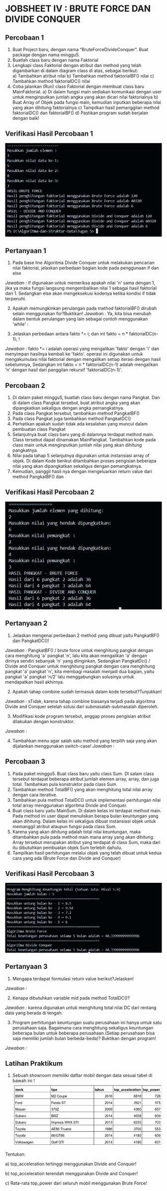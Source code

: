 # JOBSHEET IV : BRUTE FORCE DAN DIVIDE CONQUER

## Percobaan 1
1. Buat Project baru, dengan nama “BruteForceDivideConquer”. Buat package dengan nama 
minggu5. 
2. Buatlah class baru dengan nama Faktorial 
3. Lengkapi class Faktorial dengan atribut dan method yang telah digambarkan di dalam diagram 
class di atas, sebagai berikut:  
a) Tambahkan atribut nilai 
b) Tambahkan method faktorialBF() nilai
c) Tambahkan method faktorialDC() nilai
4. Coba jalankan (Run) class Faktorial dengan membuat class baru MainFaktorial. 
a) Di dalam fungsi main sediakan komunikasi dengan user untuk menginputkan jumlah angka 
yang akan dicari nilai faktorialnya 
b) Buat Array of Objek pada fungsi main, kemudian inputkan beberapa nilai yang akan 
dihitung faktorialnya 
c) Tampilkan hasil pemanggilan method faktorialDC() dan faktorialBF() 
d) Pastikan program sudah berjalan dengan baik!

## Verifikasi Hasil Percobaan 1
![image](./Laporan/hasil%20faktorial.png)

## Pertanyaan 1
1. Pada base line Algoritma Divide Conquer untuk melakukan pencarian nilai faktorial, jelaskan perbedaan bagian kode pada penggunaan if dan else

<i> Jawaban : </i> 
if digunakan untuk memeriksa apakah nilai 'n' sama dengan 1, jika ya maka fungsi langsung mengembalikan nilai 1 sebagai hasil faktorial dari 1.
Sedangkan else akan mengeksekusi kodenya ketika kondisi if tidak terpenuhi.

2. Apakah memungkinkan perulangan pada method faktorialBF() dirubah selain menggunakan 
for?Buktikan!
<i> Jawaban : </i> 
Ya, kita bisa merubah dalam bentuk perulangan yang lain sebagai contoh menggunakan 'while' :


3. Jelaskan perbedaan antara fakto *= i; dan int fakto = n * faktorialDC(n-1); !

<i> Jawaban : </i> 
fakto *= i adalah operasi yang mengalikan 'fakto' dengan 'i' dan menyimpan hasilnya kembali ke 'fakto'. operasi ini digunakan untuk mengakumulasi nilai faktorial dengan mengalikan setiap iterasi dengan hasil sebelumnya, Sedangkan int fakto = n * faktorialDC(n-1) adalah mengalikan 'n' dengan hasil dari panggilan rekursif 'faktorialDC(n-1)'.

## Percobaan 2 
1. Di dalam paket minggu5, buatlah class baru dengan nama Pangkat. Dan di dalam class Pangkat 
tersebut, buat atribut angka yang akan dipangkatkan sekaligus dengan angka pemangkatnya.
2. Pada class Pangkat tersebut, tambahkan method PangkatBF()
3. Pada class Pangkat juga tambahkan method PangkatDC() 
4. Perhatikan apakah sudah tidak ada kesalahan yang muncul dalam pembuatan class Pangkat 
5. Selanjutnya buat class baru yang di dalamnya terdapat method main. Class tersebut dapat 
dinamakan MainPangkat. Tambahkan kode pada class main untuk menginputkan jumlah nilai 
yang akan dihitung pangkatnya.
6. Nilai pada tahap 5 selanjutnya digunakan untuk instansiasi array of objek. Di dalam Kode berikut 
ditambahkan proses pengisian beberapa nilai yang akan dipangkatkan sekaligus dengan 
pemangkatnya.
7. Kemudian, panggil hasil nya dengan mengeluarkan return value dari method PangkatBF() dan

## Verifikasi Hasil Percobaan 2
![image](./Laporan/Hasil%20pangkat.png)

## Pertanyaan 2
1. Jelaskan mengenai perbedaan 2 method yang dibuat yaitu PangkatBF() dan PangkatDC()!

<i> Jawaban : </i> PangkatBF() / brute force untuk menghitung pangkat dengan cara menghitung 'a' pangkat 'n', lalu kita akan mengalikan 'a' dengan dirinya sendiri sebanyak 'n' yang diinginkan, Sedangkan PangkatDc() / Divide and Conquer untuk menghitung pangkat dengan cara menghitung pangkat 'a' pangkat 'n', kita membagi masalah menjadi dua bagian, yaitu pangkat 'a' pangkat 'n/2' lalu menggabungkan solusinya untuk mendapatkan hasil akhirnya.

2. Apakah tahap combine sudah termasuk dalam kode tersebut?Tunjukkan!

<i> Jawaban : </i> sTidak, karena tahap combine biasanya terjadi pada algoritma Divide and Conquer setelah solusi dari submasalah-submasalah diperoleh.

3. Modifikasi kode program tersebut, anggap proses pengisian atribut dilakukan dengan 
konstruktor.

<i> Jawaban : </i> 


4. Tambahkan menu agar salah satu method yang terpilih saja yang akan dijalankan menggunakan 
switch-case!
<i> Jawaban : </i>

## Percobaan 3
1. Pada paket minggu5. Buat class baru yaitu class Sum. DI salam class tersebut terdapat beberapa 
atribut jumlah elemen array, array, dan juga total. Tambahkan pula konstruktor pada class Sum.
2. Tambahkan method TotalBF() yang akan menghitung total nilai array dengan cara iterative.
3. Tambahkan pula method TotalDC() untuk implementasi perhitungan nilai total array 
menggunakan algoritma Divide and Conquer.
4. Buat class baru yaitu MainSum. Di dalam kelas ini terdapat method main. Pada method ini user 
dapat menuliskan berapa bulan keuntungan yang akan dihitung. Dalam kelas ini sekaligus dibuat 
instansiasi objek untuk memanggil atribut ataupun fungsi pada class Sum.
5. Karena yang akan dihitung adalah total nilai keuntungan, maka ditambahkan pula pada method 
main mana array yang akan dihitung. Array tersebut merupakan atribut yang terdapat di class 
Sum, maka dari itu dibutuhkan pembuatan objek Sum terlebih dahulu.
6. Tampilkan hasil perhitungan melalui objek yang telah dibuat untuk kedua cara yang ada (Brute 
Force dan Divide and Conquer)

## Verifikasi Hasil Percobaan 3
![image](./Laporan/hasil%20sum.png)

## Pertanyaan 3
1. Mengapa terdapat formulasi return value berikut?Jelaskan!

<i> Jawaban : </i>

2. Kenapa dibutuhkan variable mid pada method TotalDC()?

<i> Jawaban : </i> karena digunakan untuk menghitung total nilai DC dari rentang data yang berada di tengah.

3. Program perhitungan keuntungan suatu perusahaan ini hanya untuk satu perusahaan saja. 
Bagaimana cara menghitung sekaligus keuntungan beberapa bulan untuk beberapa 
perusahaan.(Setiap perusahaan bisa saja memiliki jumlah bulan berbeda-beda)? Buktikan 
dengan program!

<i> Jawaban : </i>

## Latihan Praktikum 
1. Sebuah showroom memiliki daftar mobil dengan data sesuai tabel di bawah ini !
![image](./Laporan/Gambar%20soal%20latihan%20praktikum.png)

Tentukan: 

a) top_acceleration tertinggi menggunakan Divide and Conquer! 

b) top_acceleration terendah menggunakan Divide and Conquer! 

c) Rata-rata top_power dari seluruh mobil menggunakan Brute Force!
